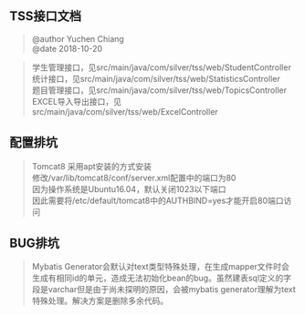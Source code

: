 ## TSS接口文档
> @author Yuchen Chiang  
> @date 2018-10-20 
 
> 学生管理接口，见src/main/java/com/silver/tss/web/StudentController  
> 统计接口，见src/main/java/com/silver/tss/web/StatisticsController  
> 题目管理接口，见src/main/java/com/silver/tss/web/TopicsController   
> EXCEL导入导出接口，见src/main/java/com/silver/tss/web/ExcelController

## 配置排坑
> Tomcat8 采用apt安装的方式安装  
> 修改/var/lib/tomcat8/conf/server.xml配置中的端口为80  
> 因为操作系统是Ubuntu16.04，默认关闭1023以下端口  
> 因此需要将/etc/default/tomcat8中的AUTHBIND=yes才能开启80端口访问

## BUG排坑
> Mybatis Generator会默认对text类型特殊处理，在生成mapper文件时会生成有相同id的单元，造成无法初始化bean的bug。虽然建表sql定义的字段是varchar但是由于尚未探明的原因，会被mybatis generator理解为text特殊处理。解决方案是删除多余代码。